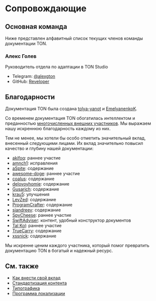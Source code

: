 # Сопровождающие

## Основная команда

Ниже представлен алфавитный список текущих членов команды документации TON.

### Алекс Голев

Руководитель отдела по адаптации в TON Studio

- Telegram: [@alexgton](https://t.me/alexgton)
- GitHub: [Reveloper](https://github.com/Reveloper)

## Благодарности

Документация TON была создана [tolya-yanot](https://github.com/tolya-yanot) и [EmelyanenkoK](https://github.com/EmelyanenkoK).

Со временем документация TON обогатилась интеллектом и преданностью [многочисленных внешних участников](https://github.com/ton-community/ton-docs/graphs/contributors). Мы выражаем нашу искреннюю благодарность каждому из них.

Тем не менее, мы хотели бы особо отметить значительный вклад, внесенный следующими лицами. Их вклад значительно повысил качество и глубину нашей документации:

- [akifoq](https://github.com/akifoq): раннее участие
- [amnch1](https://github.com/amnch1): исправления
- [aSpite](https://github.com/aSpite): содержание
- [awesome-doge](https://github.com/awesome-doge): раннее участие
- [coalus](https://github.com/coalus): содержание
- [delovoyhomie](https://github.com/delovoyhomie): содержание
- [Gusarich](https://github.com/Gusarich): содержание
- [krau5](https://github.com/krau5): улучшения
- [LevZed](https://github.com/LevZed): содержание
- [ProgramCrafter](https://github.com/ProgramCrafter): содержание
- [siandreev](https://github.com/siandreev): содержание
- [SpyCheese](https://github.com/SpyCheese): раннее участие
- [SwiftAdviser](https://github.com/SwiftAdviser): контент, удобный конструктор документов
- [Tal Kol](https://github.com/talkol): раннее участие
- [TrueCarry](https://github.com/TrueCarry): содержание
- [xssnick](https://github.com/xssnick): содержание

Мы искренне ценим каждого участника, который помог превратить документацию TON в богатый и надежный ресурс.

## См. также

- [Как внести свой вклад](/v3/contribute/)
- [Стандартизация контента](/v3/contribute/content-standardization/)
- [Типографика](/v3/contribute/typography/)
- [Программа локализации](/v3/contribute/localization-program/overview/)
